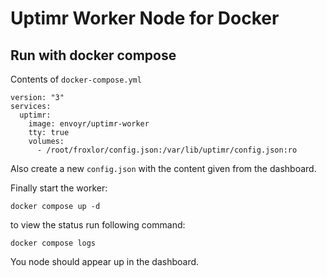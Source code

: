 # Uptimr Worker Node for Docker

## Run with docker compose

Contents of `docker-compose.yml`

```
version: "3"
services:
  uptimr:
    image: envoyr/uptimr-worker
    tty: true
    volumes:
      - /root/froxlor/config.json:/var/lib/uptimr/config.json:ro
```

Also create a new `config.json` with the content given from the dashboard.

Finally start the worker:

```
docker compose up -d
```

to view the status run following command:

```
docker compose logs
```

You node should appear up in the dashboard.
